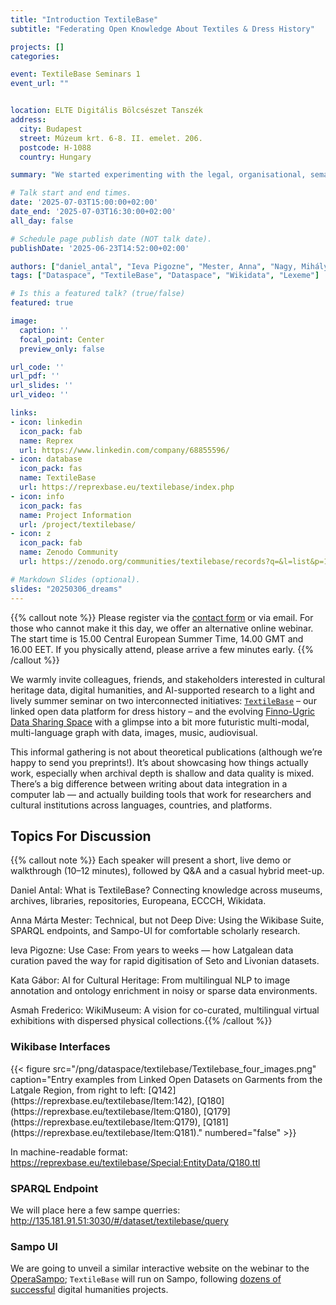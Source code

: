 ```yaml
---
title: "Introduction TextileBase"
subtitle: "Federating Open Knowledge About Textiles & Dress History"

projects: []
categories:

event: TextileBase Seminars 1
event_url: ""


location: ELTE Digitális Bölcsészet Tanszék
address:
  city: Budapest
  street: Múzeum krt. 6-8. II. emelet. 206.
  postcode: H-1088
  country: Hungary

summary: "We started experimenting with the legal, organisational, semantic and technical challenges of creating a genuinely trustworthy, AI-supported data-sharing space that can find and connect tangible and intangible elements of the Finno-Ugric cultural universes."

# Talk start and end times.
date: '2025-07-03T15:00:00+02:00'
date_end: '2025-07-03T16:30:00+02:00'
all_day: false

# Schedule page publish date (NOT talk date).
publishDate: '2025-06-23T14:52:00+02:00'

authors: ["daniel_antal", "Ieva Pigozne", "Mester, Anna", "Nagy, Mihály", "Gábor, Kata"]
tags: ["Dataspace", "TextileBase", "Dataspace", "Wikidata", "Lexeme"]

# Is this a featured talk? (true/false)
featured: true

image:
  caption: ''
  focal_point: Center
  preview_only: false

url_code: ''
url_pdf: ''
url_slides: ''
url_video: ''

links:
- icon: linkedin
  icon_pack: fab
  name: Reprex
  url: https://www.linkedin.com/company/68855596/
- icon: database
  icon_pack: fas
  name: TextileBase
  url: https://reprexbase.eu/textilebase/index.php
- icon: info
  icon_pack: fas
  name: Project Information
  url: /project/textilebase/
- icon: z
  icon_pack: fab
  name: Zenodo Community
  url: https://zenodo.org/communities/textilebase/records?q=&l=list&p=1&s=10&sort=newest

# Markdown Slides (optional).
slides: "20250306_dreams"
---
```


{{% callout note %}} 
Please register via the [contact form](https://reprex.nl/contact/) or via email.
For those who cannot make it this day, we offer an alternative online webinar. 
The start time is 15.00 Central European Summer Time, 14.00 GMT and 16.00 EET. If you physically attend, please arrive a few minutes early. 
{{% /callout %}}

We warmly invite colleagues, friends, and stakeholders interested in cultural
heritage data, digital humanities, and AI-supported research to a light and lively 
summer seminar on two interconnected initiatives:
[`TextileBase`](https://reprex.nl/project/textilebase/) – our linked open data platform for dress history – and the evolving
[Finno-Ugric Data Sharing Space](/project/finnougricdataspace/) with a glimpse into
a bit more futuristic multi-modal, multi-language graph with data, images, music, 
audiovisual.

This informal gathering is not about theoretical publications (although we’re happy to send you preprints!). 
It’s about showcasing how things actually work, especially when archival depth 
is shallow and data quality is mixed. There’s a big difference between writing 
about data integration in a computer lab — and actually building tools that work 
for researchers and cultural institutions across languages, countries, 
and platforms.

## Topics For Discussion
{{% callout note %}} 
Each speaker will present a short, live demo or walkthrough (10–12 minutes), followed by Q&A and a casual hybrid meet-up.

Daniel Antal: What is TextileBase? Connecting knowledge across museums, archives, libraries, repositories, Europeana, ECCCH, Wikidata.

Anna Márta Mester: Technical, but not Deep Dive: Using the Wikibase Suite, SPARQL endpoints, and Sampo-UI for comfortable scholarly research.

Ieva Pigozne: Use Case: From years to weeks — how Latgalean data curation paved the way for rapid digitisation of Seto and Livonian datasets.

Kata Gábor: AI for Cultural Heritage: From multilingual NLP to image annotation and ontology enrichment in noisy or sparse data environments.

Asmah Frederico: WikiMuseum: A vision for co-curated, multilingual virtual exhibitions with dispersed physical collections.{{% /callout %}}

### Wikibase Interfaces
<td style="text-align: center;">
{{< figure src="/png/dataspace/textilebase/Textilebase_four_images.png" caption="Entry examples from Linked Open Datasets on Garments from the Latgale Region, from right to left: [Q142](https://reprexbase.eu/textilebase/Item:142), [Q180](https://reprexbase.eu/textilebase/Item:Q180), [Q179](https://reprexbase.eu/textilebase/Item:Q179), [Q181](https://reprexbase.eu/textilebase/Item:Q181)." numbered="false" >}}
</td>

In machine-readable format: <https://reprexbase.eu/textilebase/Special:EntityData/Q180.ttl>

### SPARQL Endpoint
We will place here a few sampe querries:
<http://135.181.91.51:3030/#/dataset/textilebase/query>

### Sampo UI

We are going to unveil a similar interactive website on the webinar to the [OperaSampo](https://oopperasampo.fi/en/); `TextileBase` will run on Sampo, following [dozens of successful](https://seco.cs.aalto.fi/tools/sampo-ui/) digital humanities projects.
